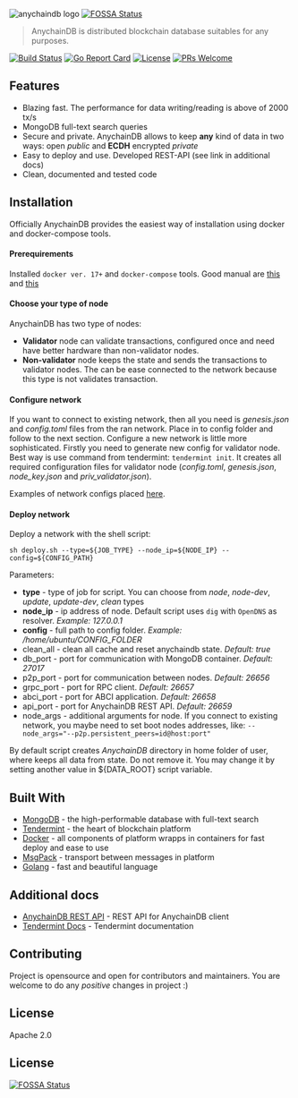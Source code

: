 ![anychaindb logo](https://i.imgur.com/co6woS3.png)
[![FOSSA Status](https://app.fossa.io/api/projects/git%2Bgithub.com%2Feeonevision%2Fanychaindb.svg?type=shield)](https://app.fossa.io/projects/git%2Bgithub.com%2Feeonevision%2Fanychaindb?ref=badge_shield)
> AnychainDB is distributed blockchain database suitables for any purposes.

[![Build Status](https://travis-ci.org/eeonevision/anychaindb.svg?branch=master)](https://travis-ci.org/eeonevision/anychaindb) [![Go Report Card](https://goreportcard.com/badge/github.com/eeonevision/anychaindb)](https://goreportcard.com/report/github.com/eeonevision/anychaindb) [![License](https://img.shields.io/badge/License-Apache%202.0-blue.svg)](https://opensource.org/licenses/Apache-2.0) [![PRs Welcome](https://img.shields.io/badge/PRs-welcome-brightgreen.svg?style=flat-square)](http://makeapullrequest.com)

## Features
  * Blazing fast. The performance for data writing/reading is above of 2000 tx/s
  * MongoDB full-text search queries
  * Secure and private. AnychainDB allows to keep **any** kind of data in two ways: open *public* and **ECDH** encrypted *private*
  * Easy to deploy and use. Developed REST-API (see link in additional docs)
  * Clean, documented and tested code

## Installation
Officially AnychainDB provides the easiest way of installation using docker and docker-compose tools.
#### Prerequirements
Installed `docker ver. 17+` and `docker-compose` tools. Good manual are [this](https://docs.docker.com/install/linux/docker-ce/ubuntu/#install-docker-ce-1 "this") and [this](https://docs.docker.com/compose/install/#install-compose "this")

#### Choose your type of node
AnychainDB has two type of nodes:
- **Validator** node can validate transactions, configured once and need have better hardware than non-validator nodes.
- **Non-validator** node keeps the state and sends the transactions to validator nodes. The can be ease connected to the network because this type is not validates transaction.

#### Configure network
If you want to connect to existing network, then all you need is *genesis.json* and *config.toml* files from the ran network. Place in to config folder and follow to the next section. 
Configure a new network is little more sophisticated. Firstly you need to generate new config for validator node. Best way is use command from tendermint: ``tendermint init``. It creates all required configuration files for validator node (*config.toml*, *genesis.json*, *node_key.json* and *priv_validator.json*).

Examples of network configs placed [here](deploy/DOCKER/examples/schemas).
#### Deploy network
Deploy a network with the shell script:

```shell
sh deploy.sh --type=${JOB_TYPE} --node_ip=${NODE_IP} --config=${CONFIG_PATH}
```
Parameters:
* **type** - type of job for script. You can choose from *node*, *node-dev*, *update*, *update-dev*, *clean* types
* **node_ip** - ip address of node. Default script uses `dig` with `OpenDNS` as resolver. *Example: 127.0.0.1*
* **config** - full path to config folder. *Example: /home/ubuntu/CONFIG_FOLDER*
* clean_all - clean all cache and reset anychaindb state. *Default: true*
* db_port - port for communication with MongoDB container. *Default: 27017*
* p2p_port - port for communication between nodes. *Default: 26656*
* grpc_port - port for RPC client. *Default: 26657*
* abci_port - port for ABCI application. *Default: 26658*
* api_port - port for AnychainDB REST API. *Default: 26659*
* node_args - additional arguments for node. If you connect to existing network, you maybe need to set boot nodes addresses, like: `--node_args="--p2p.persistent_peers=id@host:port"`

By default script creates *AnychainDB* directory in home folder of user, where keeps all data from state. Do not remove it.
You may change it by setting another value in ${DATA_ROOT} script variable.

## Built With
  * [MongoDB] - the high-performable database with full-text search
  * [Tendermint] - the heart of blockchain platform
  * [Docker] - all components of platform wrapps in containers for fast deploy and ease to use
  * [MsgPack] - transport between messages in platform
  * [Golang] - fast and beautiful language

## Additional docs
  * [AnychainDB REST API] - REST API for AnychainDB client
  * [Tendermint Docs] - Tendermint documentation

## Contributing
Project is opensource and open for contributors and maintainers. You are welcome to do any *positive* changes in project :)

License
----
Apache 2.0

   [MongoDB]: <https://www.mongodb.com/>
   [Tendermint]: <https://github.com/tendermint/tendermint>
   [Docker]: <https://www.docker.com/>
   [MsgPack]: <https://msgpack.org/>
   [Golang]: <https://golang.org/>
   [AnychainDB REST API]: <https://anychaindb.docs.apiary.io/>
   [Tendermint Docs]: <http://tendermint.readthedocs.io/en/master/introduction.html>

## License
[![FOSSA Status](https://app.fossa.io/api/projects/git%2Bgithub.com%2Feeonevision%2Fanychaindb.svg?type=large)](https://app.fossa.io/projects/git%2Bgithub.com%2Feeonevision%2Fanychaindb?ref=badge_large)